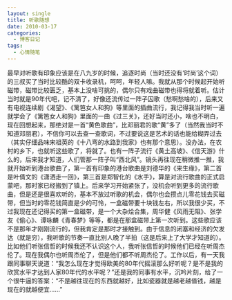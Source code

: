 ```yaml
---
layout: single
title: 听歌随想
date: 2010-03-17
categories:
  - 博客日记
tags:
  - 心情随笔
---
```


最早对听歌有印象应该是在八九岁的时候，追逐时尚（当时还没有‘时尚’这个词）的三叔买了当时比较酷的双卡收录机，呵呵，年轻人嘛。我就从那个时候起开始听磁带，磁带比较匮乏，基本上没啥可挑的，偶尔只有戏曲磁带也得将就着听。估计当时就是90年代吧，记不清了，好像还流传过一阵子囚歌（愁啊愁啥的），后来又有电视连续剧《渴望》、《篱笆女人和狗》等里面的插曲流行，我记得我当时听一遍就学会了《篱笆女人和狗》里面的一曲《过三关》，还好当时还小，啥也不明白，现在回想起来，那绝对是一首“黄色歌曲”，比邓丽君的歌“黄”多了（当然我当时不知道邓丽君），不信你可以去查一查歌词，不过要说这是艺术的话也能给糊弄过去（其实仔细品味宋祖英的《十八弯的水路到我家》也有那个意思）。没办法，在农村的乡下，也就听这些歌了，将就了。也有一阵子流行《黄土高坡》、《信天游》什么的，后来我才知道，人们管那一阵子叫“西北风”。镜头再往现在稍微推一推，我就开始听到港台歌曲了，第一首有印象的港台歌曲是刘德华的《来生缘》，第二首是叶倩文的《潇洒走一回》，第三首是郑智化的《水手》，算是对流行歌曲的正式启蒙吧，那时家已经搬到了镇上。后来学习开始紧张了，没机会听到更多的流行歌曲，但是还是很喜欢听的，基本不放过听歌的机会，偶尔也会攒点儿零花钱去买磁带，但当时的零花钱简直是少的可怜，一盒磁带要十块钱左右，所以我很少买，不过我现在还记得买的第一盒磁带，是一个大杂烩合集，周华健《风雨无阻》、张学友《偷心》、谭咏麟《青春梦》等等，都是在那盒磁带上第一次听到。这些歌应该不是那年才刚刚流行的，但我肯定是那时才接触到。由于信息的闭塞和经济的欠发达（就是穷），我听歌的节奏一直比别人晚了半拍（这是后来上了大学才知道的）。比如他们听张信哲的时候我还不认识这个人，我听张信哲的时候他们已经在听周杰伦了。现在我偶尔也听周杰伦了，但是他们都不听周杰伦了。工作以后，有一天我跟同事聊天说道：“我怎么现在才觉得欧美的80年代摇滚那么好听呢？是不是我的欣赏水平才达到人家80年代的水平呢？”还是我的同事有水平，沉吟片刻，给了一个很牛逼的答案：“不是越往现在的东西就越好，比如瓷器就是越老越值钱，越是现在的就越便宜......”
